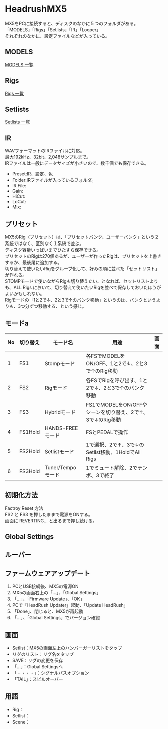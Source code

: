 # HeadrushMX5
MX5をPCに接続すると、ディスクのなかに５つのフォルダがある。  
「MODELS」「Rigs」「Setlists」「IR」「Looper」  
それぞれのなかに、設定ファイルなどが入っている。  

## MODELS
[MODELS 一覧](https://github.com/78tch/HeadrushMX5/blob/master/Models.md)  
  
## Rigs
[Rigs 一覧](https://github.com/78tch/HeadrushMX5/blob/master/Rigs.md)  
  
## Setlists
[Setlists 一覧](https://github.com/78tch/HeadrushMX5/blob/master/Setlists.md)  
  
## IR
WAVフォーマットのIRファイルに対応。  
最大192kHz、32bit、2,048サンプルまで。  
IRファイルは一般にデータサイズが小さいので、数千個でも保存できる。
- Preset:IR、設定、色
- Folder:IRファイルが入っているフォルダ。
- IR File:
- Gain:
- HiCut:
- LoCut:
- Mix:
  
## プリセット
MX5のRig（プリセット）は、「プリセットバンク、ユーザーバンク」という２系統ではなく、区別なく１系統で並ぶ。  
ディスク容量いっぱいまでひたすら保存できる。  
プリセットのRigは270個あるが、ユーザーが作ったRigは、プリセットを上書きするか、最後尾に追加する。  
切り替えて使いたいRigをグループ化して、好みの順に並べた「セットリスト」が作れる。  
STOMPモードで使いながらRigも切り替えたい、となれば、セットリストよりも、ALL Rigs において、切り替えて使いたいRigを並べて保存しておいたほうがよいかもしれない。  
Rigモードの「1と2で↓、2と3で↑のバンク移動」というのは、バンクというよりも、3つ分ずつ移動する、という感じ。  

  
## モードa
|No|切り替え|モード名|用途|画面|
|--|--|--|--|--|
|1|FS1|Stompモード|各FSでMODELをON/OFF、1と2で↓、2と3で↑のRig移動||
|2|FS2|Rigモード|各FSでRigを呼び出す、1と2で↓、2と3で↑のバンク移動||
|3|FS3|Hybridモード|FS1でMODELをON/OFFやシーンを切り替え、2で↑、3で↓のRig移動||
|4|FS1Hold|HANDS-FREEモード|FSとPEDALで操作||
|5|FS2Hold|Setlistモード|1で選択、2で↑、3で↓のSetlist移動、1HoldでAll Rigs||
|6|FS3Hold|Tuner/Tempoモード|1でミュート解除、2でテンポ、3で終了||
  
## 初期化方法
Factroy Reset 方法  
FS2 と FS3 を押したままで電源をONする。  
画面に REVERTING... と出るまで押し続ける。  
  
## Global Settings
  
## ルーパー

## ファームウェアアップデート
1. PCとUSB接続後、MX5の電源ON
2. MX5の画面右上の「…」、「Global Settings」
3. 「…」、「Firmware Update」、「OK」
4. PCで「HeadRush Updater」起動、「Update HeadRush」
5. 「Done」、閉じると、MX5が再起動
6. 「…」、「Global Settings」でバージョン確認

## 画面
- Setlist：MX5の画面左上のハンバーガーリストをタップ
- リグのリスト：リグ名をタップ
- SAVE：リグの変更を保存
- 「…」：Global Settingsへ
- 「・・・・」：シグナルパスオプション
- 「TAIL」：スピルオーバー

## 用語
- Rig：
- Setlist：
- Scene：